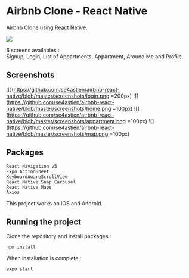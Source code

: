 # Airbnb Clone - React Native

Airbnb Clone using React Native.

![](https://github.com/se4astien/airbnb-react-native/blob/master/screenshots/airbnb-mobile.gif)

6 screens availables :  
Signup, Login, List of Appartments, Appartment, Around Me and Profile.


## Screenshots

![](https://github.com/se4astien/airbnb-react-native/blob/master/screenshots/login.png =200px)
![](https://github.com/se4astien/airbnb-react-native/blob/master/screenshots/home.png =100px)
![](https://github.com/se4astien/airbnb-react-native/blob/master/screenshots/appartment.png =100px)
![](https://github.com/se4astien/airbnb-react-native/blob/master/screenshots/map.png =100px)


## Packages

``` react-native
React Navigation v5
Expo ActionSheet
KeyboardAwareScrollView
React Native Snap Carousel
React Native Maps
Axios
```

This project works on iOS and Android.

## Running the project

Clone the repository and install packages : 

```
npm install
```

When installation is complete :
```
expo start
```
